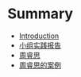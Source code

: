 # Summary

* [Introduction](README.md)
* [小组实践报告](shi-jian-bao-gao.md)
* [周睿思](zhou-rui-si.md)
* [周睿思的案例](zhou-rui-si-de-an-li.md)

